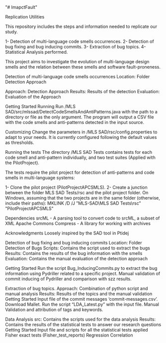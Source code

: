 "# ImapctFault" 

Replication Utilities 

This repository includes the steps and information needed to replicate our study.

1- Detection of multi-language code smells occurrences.
2- Detection of bug fixing and bug inducing commits.
3- Extraction of bug topics.
4- Statistical Analysis performed.

This project aims to investigate the evolution of multi-language design smells and the relation between these smells and software fault-proneness.

 Detection of multi-language code smells occurrences
Location: Folder Detection Approach

Approach: Detection Approach
Results: Results of the detection
Evaluation: Evaluation of the Approach

Getting Started
Running
Run /MLS SAD/src/mlssad/DetectCodeSmellsAndAntiPatterns.java with the path to a directory or file as the only argument. The program will output a CSV file with the code smells and anti-patterns detected in the input source.

Customizing
Change the parameters in /MLS SAD/rsc/config.properties to adapt to your needs. It is currently configured following the default values as thresholds.

Running the tests
The directory /MLS SAD Tests contains tests for each code smell and anti-pattern individually, and two test suites (Applied with the PilotProject). 

The tests require the pilot project for detection of anti-patterns and code smells in multi-language systems:

1- Clone the pilot project (PilotProjectAPCSMLS).
2- Create a junction between the folder MLS SAD Tests/rsc and the pilot project folder. On Windows, assuming that the two projects are in the same folder (otherwise, include their paths):
MKLINK /D /J "MLS-SAD\MLS SAD Tests\rsc" "PilotProjectAPCSMLS"

Dependencies
srcML - A parsing tool to convert code to srcML, a subset of XML
Apache Commons Compress - A library for working with archives

Acknowledgments
Loosely inspired by the SAD tool in Ptidej


Detection of bug fixing and bug inducing commits
Location: Folder Detection of Bugs
Scripts: Contains the script used to extract the bugs
Results: Contains the results of the bug information with the smells
Evaluation: Contains the manual evaluation of the detection approach

Getting Started
Run the script 	Bug_InducingCommits.py to extract the bug information using Pydriller related to a specific project.
Manual validation of commit inducing of Pydriller and comparison with szz results.

Extraction of bug topics.
Approach: Combination of python script and manual analysis
Results: Results of the topics and the manual validation
Getting Started
Input file of the commit messages ‘commit-messages.csv’.
Download Mallet.
Run the script “LDA_Latest.py” with the input file.
Manual Validation and attribution of tags and keywords.

Data Analysis
src: Contains the scripts used for the data analysis 
Results: Contains the results of the statistical tests to answer our research questions
Getting Started
Input file and scripts for all the statistical tests applied
Fisher exact tests (Fisher_test_reports)
Regression
Correlation
